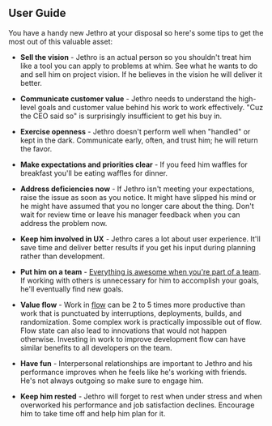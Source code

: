 User Guide
------------

You have a handy new Jethro at your disposal so here's some tips to get the most out of this valuable asset:

* __Sell the vision__ - Jethro is an actual person so you shouldn't treat him like a tool you can apply to problems at whim. See what he wants to do and sell him on project vision. If he believes in the vision he will deliver it better.

* __Communicate customer value__ - Jethro needs to understand the high-level goals and customer value behind his work to work effectively. "Cuz the CEO said so" is surprisingly insufficient to get his buy in. 

* __Exercise openness__ - Jethro doesn't perform well when "handled" or kept in the dark. Communicate early, often, and trust him; he will return the favor.

* __Make expectations and priorities clear__ - If you feed him waffles for breakfast you'll be eating waffles for dinner.

* __Address deficiencies now__ - If Jethro isn't meeting your expectations, raise the issue as soon as you notice. It might have slipped his mind or he might have assumed that you no longer care about the thing. Don't wait for review time or leave his manager feedback when you can address the problem now.

* __Keep him involved in UX__ - Jethro cares a lot about user experience. It'll save time and deliver better results if you get his input during planning rather than development.

* __Put him on a team__ - [Everything is awesome when you're part of a team](https://www.youtube.com/watch?v=StTqXEQ2l-Y). If working with others is unnecessary for him to accomplish your goals, he'll eventually find new goals. 

* __Value flow__ - Work in [flow](http://en.wikipedia.org/wiki/Flow_%28psychology%29) can be 2 to 5 times more productive than work that is punctuated by interruptions, deployments, builds, and randomization. Some complex work is practically impossible out of flow. Flow state can also lead to innovations that would not happen otherwise. Investing in work to improve development flow can have similar benefits to all developers on the team.

* __Have fun__ - Interpersonal relationships are important to Jethro and his performance improves when he feels like he's working with friends. He's not always outgoing so make sure to engage him.

* __Keep him rested__ - Jethro will forget to rest when under stress and when overworked his performance and job satisfaction declines. Encourage him to take time off and help him plan for it.
